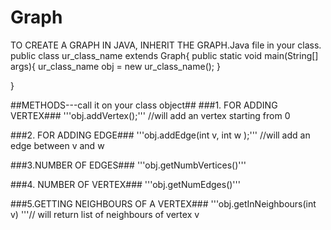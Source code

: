 # Graph
TO CREATE A GRAPH IN JAVA, INHERIT THE GRAPH.Java file in your class.
public class ur_class_name extends Graph{
    public static void main(String[] args){
       ur_class_name obj = new ur_class_name();
       }

}

##METHODS---call it on your class object##
###1. FOR ADDING VERTEX###
'''obj.addVertex();''' //will add an vertex starting from 0

###2. FOR ADDING EDGE###
'''obj.addEdge(int v, int w );''' //will add an edge between v and w 

###3.NUMBER OF EDGES###
'''obj.getNumbVertices()'''

###4. NUMBER OF VERTEX###
'''obj.getNumEdges()'''

###5.GETTING NEIGHBOURS OF A VERTEX###
'''obj.getInNeighbours(int v)  '''// will return list of neighbours of vertex v
